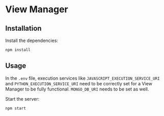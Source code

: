 # View Manager

## Installation

Install the dependencies:

```bash
npm install
```

## Usage

In the `.env` file, execution services like `JAVASCRIPT_EXECUTION_SERVICE_URI` and `PYTHON_EXECUTION_SERVICE_URI` need to be correctly set for a View Manager to be fully functional. `MONGO_DB_URI` needs to be set as well.

Start the server:

```bash
npm start
```
